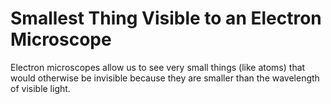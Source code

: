 # Smallest Thing Visible to an Electron Microscope

Electron microscopes allow us to see very small things (like atoms) that would
otherwise be invisible because they are smaller than the wavelength of visible
light.
